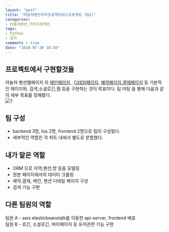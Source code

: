 ```yaml
---
layout: "post"
title: "야놀자팬션카피프로젝트01(프로젝트 개요)"
categories:  
- 야놀자팬션_카피프로젝트      
tags:  
- Python    
- 일지       
comments : true    
date: "2018-07-20 18:50"  
---         
```

## 프로젝트에서 구현할것들       
야놀자 팬션웹페이지 의 [메인페이지](https://www.yapen.co.kr/) , [디테일페이지](https://www.yapen.co.kr/details?ypIdx=25622), [예약페이지](https://www.yapen.co.kr/pensionReserve?ypIdx=25622&revDate=2019-06-26&revDay=1),[결제페이지](https://www.yapen.co.kr/pensionReserve/info) 등 기본적인 페이지와, 검색,소셜로긴,찜  등을 구현하는 것이 목표이다. 
팀 미팅 을 통해 다음과 같이 세부 목표를 정해봤다.     
![1](https://imgur.com/hDJzpgJ.png)   

## 팀 구성    
- backend 3명, Ios 2명, frontend 2명으로 팀이 구성됬다.     
- 세부적인 역할은 각 파트 내에서 별도로 분할했다.         


## 내가 맡은 역할    
- ORM 으로 지역,팬션,방 등을 모델링    
- 원본 페이지에서의 데이터 크롤링   
-  예약,결제, 메인, 팬션 디테일 페이지 구성    
-  검색 기능 구현           

## 다른 팀원의 역할     
팀원 A - aws elasticbeanstalk를 이용한 api-server, frontend  배포   
팀원 B - 로긴, 소셜로긴, 마이페이지 등 유저관련 기능 구현         



